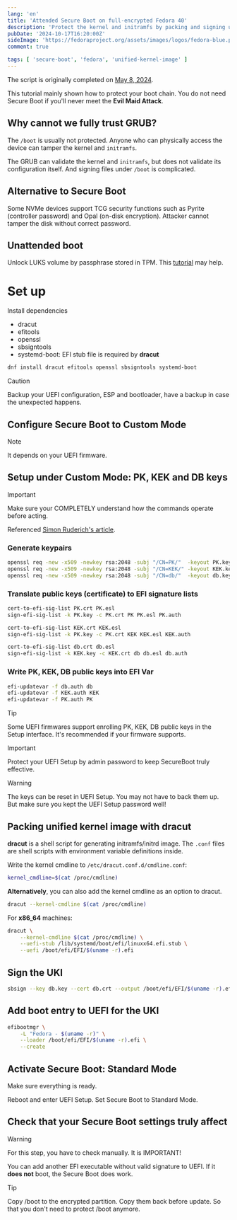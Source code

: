 ```yaml
---
lang: 'en'
title: 'Attended Secure Boot on full-encrypted Fedora 40'
description: 'Protect the kernel and initramfs by packing and signing unified kernel image.'
pubDate: '2024-10-17T16:20:00Z'
sideImage: 'https://fedoraproject.org/assets/images/logos/fedora-blue.png'
comment: true

tags: [ 'secure-boot', 'fedora', 'unified-kernel-image' ]
---
```


The script is originally completed on [May 8, 2024](https://github.com/jellyterra/fedora-secureboot).

This tutorial mainly shown how to protect your boot chain.
You do not need Secure Boot if you'll never meet the **Evil Maid Attack**.

## Why cannot we fully trust GRUB?

The `/boot` is usually not protected. Anyone who can physically access the device can tamper the kernel and `initramfs`.

The GRUB can validate the kernel and `initramfs`, but does not validate its configuration itself.
And signing files under `/boot` is complicated.

## Alternative to Secure Boot

Some NVMe devices support TCG security functions such as Pyrite (controller password) and Opal (on-disk encryption).
Attacker cannot tamper the disk without correct password.

## Unattended boot

Unlock LUKS volume by passphrase stored in TPM.
This [tutorial](https://gist.github.com/jdoss/777e8b52c8d88eb87467935769c98a95) may help.

# Set up

Install dependencies

- dracut
- efitools
- openssl
- sbsigntools
- systemd-boot: EFI stub file is required by **dracut**

```bash
dnf install dracut efitools openssl sbsigntools systemd-boot
```

> [!CAUTION]
>
> Backup your UEFI configuration, ESP and bootloader, have a backup in case the unexpected happens.

## Configure Secure Boot to Custom Mode

> [!NOTE]
>
> It depends on your UEFI firmware.

## Setup under Custom Mode: PK, KEK and DB keys

> [!IMPORTANT]
>
> Make sure your COMPLETELY understand how the commands operate before acting.

Referenced [Simon Ruderich's article](https://ruderich.org/simon/notes/secure-boot-with-grub-and-signed-linux-and-initrd).

### Generate keypairs

```bash
openssl req -new -x509 -newkey rsa:2048 -subj "/CN=PK/"  -keyout PK.key  -out PK.crt  -days 7300 -nodes -sha256
openssl req -new -x509 -newkey rsa:2048 -subj "/CN=KEK/" -keyout KEK.key -out KEK.crt -days 7300 -nodes -sha256
openssl req -new -x509 -newkey rsa:2048 -subj "/CN=db/"  -keyout db.key  -out db.crt  -days 7300 -nodes -sha256
```

### Translate public keys (certificate) to EFI signature lists

```bash
cert-to-efi-sig-list PK.crt PK.esl
sign-efi-sig-list -k PK.key -c PK.crt PK PK.esl PK.auth

cert-to-efi-sig-list KEK.crt KEK.esl
sign-efi-sig-list -k PK.key -c PK.crt KEK KEK.esl KEK.auth

cert-to-efi-sig-list db.crt db.esl
sign-efi-sig-list -k KEK.key -c KEK.crt db db.esl db.auth
```

### Write PK, KEK, DB public keys into EFI Var

```bash
efi-updatevar -f db.auth db
efi-updatevar -f KEK.auth KEK
efi-updatevar -f PK.auth PK
```

> [!TIP]
>
> Some UEFI firmwares support enrolling PK, KEK, DB public keys in the Setup interface.
> It's recommended if your firmware supports.

> [!IMPORTANT]
>
> Protect your UEFI Setup by admin password to keep SecureBoot truly effective.

> [!WARNING]
>
> The keys can be reset in UEFI Setup. You may not have to back them up.
> But make sure you kept the UEFI Setup password well!

## Packing unified kernel image with dracut

**dracut** is a shell script for generating initramfs/initrd image.
The ```.conf``` files are shell scripts with environment variable definitions inside.

Write the kernel cmdline to ```/etc/dracut.conf.d/cmdline.conf```:

```bash
kernel_cmdline=$(cat /proc/cmdline)
```

**Alternatively**, you can also add the kernel cmdline as an option to dracut.

```bash
dracut --kernel-cmdline $(cat /proc/cmdline)
```

For **x86_64** machines:

```bash
dracut \
    --kernel-cmdline $(cat /proc/cmdline) \
    --uefi-stub /lib/systemd/boot/efi/linuxx64.efi.stub \
    --uefi /boot/efi/EFI/$(uname -r).efi
```

## Sign the UKI

```bash
sbsign --key db.key --cert db.crt --output /boot/efi/EFI/$(uname -r).efi /boot/efi/EFI/$(uname -r).efi
```

## Add boot entry to UEFI for the UKI

```bash
efibootmgr \
    -L "Fedora - $(uname -r)" \
    --loader /boot/efi/EFI/$(uname -r).efi \
    --create
```

## Activate Secure Boot: Standard Mode

Make sure everything is ready.

Reboot and enter UEFI Setup. Set Secure Boot to Standard Mode.

## Check that your Secure Boot settings truly affect

> [!WARNING]
>
> For this step, you have to check manually. It is IMPORTANT!

You can add another EFI executable without valid signature to UEFI.
If it **does not** boot, the Secure Boot does work.

> [!TIP]
>
> Copy /boot to the encrypted partition. Copy them back before update.
> So that you don't need to protect /boot anymore.
